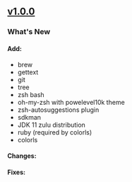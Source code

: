 ## [v1.0.0](https://github.com/hdkrus/installers/tree/v1.0.0)

### What's New

#### Add:

- brew
- gettext
- git
- tree
- zsh bash
- oh-my-zsh with powelevel10k theme
- zsh-autosuggestions plugin
- sdkman
- JDK 11 zulu distribution
- ruby (required by colorls)
- colorls

#### Changes:

#### Fixes:
